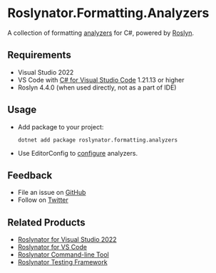 # Roslynator.Formatting.Analyzers

A collection of formatting [analyzers](https://josefpihrt.github.io/docs/roslynator/analyzers) for C#, powered by [Roslyn](https://github.com/dotnet/roslyn).

## Requirements

* Visual Studio 2022
* VS Code with [C# for Visual Studio Code](https://marketplace.visualstudio.com/items?itemName=ms-dotnettools.csharp) 1.21.13 or higher
* Roslyn 4.4.0 (when used directly, not as a part of IDE)

## Usage

* Add package to your project:
   ```shell
   dotnet add package roslynator.formatting.analyzers
   ```

* Use EditorConfig to [configure](https://josefpihrt.github.io/docs/roslynator/configuration) analyzers.

## Feedback

* File an issue on [GitHub](https://github.com/josefpihrt/roslynator/issues/new)
* Follow on [Twitter](https://twitter.com/roslynator)

## Related Products

* [Roslynator for Visual Studio 2022](https://marketplace.visualstudio.com/items?itemName=josefpihrt.Roslynator2022)
* [Roslynator for VS Code](https://marketplace.visualstudio.com/items?itemName=josefpihrt-vscode.roslynator)
* [Roslynator Command-line Tool](https://www.nuget.org/packages/Roslynator.DotNet.Cli)
* [Roslynator Testing Framework](https://www.nuget.org/packages/Roslynator.Testing.CSharp.Xunit)
